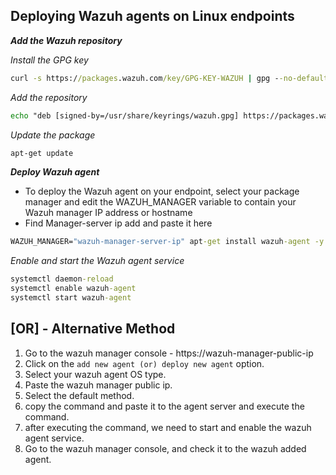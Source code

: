 Deploying Wazuh agents on Linux endpoints
---

_**Add the Wazuh repository**_

_Install the GPG key_

```cmd
curl -s https://packages.wazuh.com/key/GPG-KEY-WAZUH | gpg --no-default-keyring --keyring gnupg-ring:/usr/share/keyrings/wazuh.gpg --import && chmod 644 /usr/share/keyrings/wazuh.gpg
```

_Add the repository_

```cmd
echo "deb [signed-by=/usr/share/keyrings/wazuh.gpg] https://packages.wazuh.com/4.x/apt/ stable main" | tee -a /etc/apt/sources.list.d/wazuh.list
```
_Update the package_

```cmd
apt-get update
```
**_Deploy Wazuh agent_**

* To deploy the Wazuh agent on your endpoint, select your package manager and edit the WAZUH_MANAGER variable to contain your Wazuh manager IP address or hostname
* Find Manager-server ip add and paste it here

```cmd
WAZUH_MANAGER="wazuh-manager-server-ip" apt-get install wazuh-agent -y
```

_Enable and start the Wazuh agent service_

```cmd
systemctl daemon-reload
systemctl enable wazuh-agent
systemctl start wazuh-agent
```

[OR] - Alternative Method
-------------------------
1. Go to the wazuh manager console - https://wazuh-manager-public-ip
2. Click on the `add new agent (or) deploy new agent` option.
3. Select your wazuh agent OS type.
4. Paste the wazuh manager public ip.
5. Select the default method.
6. copy the command and paste it to the agent server and execute the command.
7. after executing the command, we need to start and enable the wazuh agent service.
8. Go to the wazuh manager console, and check it to the wazuh added agent.

 



